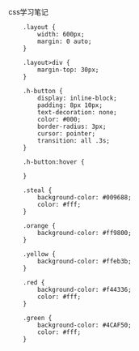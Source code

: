 css学习笔记

        .layout {
            width: 600px;
            margin: 0 auto;
        }
        
        .layout>div {
            margin-top: 30px;
        }
        
        .h-button {
            display: inline-block;
            padding: 8px 10px;
            text-decoration: none;
            color: #000;
            border-radius: 3px;
            cursor: pointer;
            transition: all .3s;
        }
        
        .h-button:hover {
           
        }
        
        .steal {
            background-color: #009688;
            color: #fff;
        }
        
        .orange {
            background-color: #ff9800;
        }
        
        .yellow {
            background-color: #ffeb3b;
        }
        
        .red {
            background-color: #f44336;
            color: #fff;
        }
        
        .green {
            background-color: #4CAF50;
            color: #fff;
        }
    